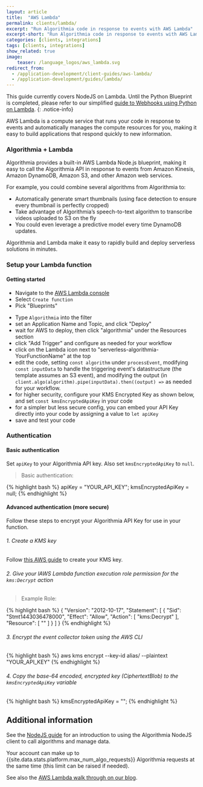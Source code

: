 ```yaml
---
layout: article
title:  "AWS Lambda"
permalink: clients/lambda/
excerpt: "Run Algorithmia code in response to events with AWS Lambda"
excerpt-short: "Run Algorithmia code in response to events with AWS Lambda"
categories: [clients, integrations]
tags: [clients, integrations]
show_related: true
image:
    teaser: /language_logos/aws_lambda.svg
redirect_from:
  - /application-development/client-guides/aws-lambda/
  - /application-development/guides/lambda/
---
```


This guide currently covers NodeJS on Lambda. Until the Python Blueprint is completed, please refer to our simplified [guide to Webhooks using Python on Lambda]({{site.baseurl}}/integrations/webhooks/#python--aws-lambda-example).
{: .notice-info}

AWS Lambda is a compute service that runs your code in response to events and automatically manages the compute resources for you,
making it easy to build applications that respond quickly to new information.

### Algorithmia + Lambda

Algorithmia provides a built-in AWS Lambda Node.js blueprint, making it easy to call the Algorithmia API in response to events from Amazon Kinesis, Amazon DynamoDB, Amazon S3, and other Amazon web services.

For example, you could combine several algorithms from Algorithmia to:

* Automatically generate smart thumbnails (using face detection to ensure every thumbnail is perfectly cropped)
* Take advantage of Algorithmia’s speech-to-text algorithm to transcribe videos uploaded to S3 on the fly
* You could even leverage a predictive model every time DynamoDB updates.

Algorithmia and Lambda make it easy to rapidly build and deploy serverless solutions in minutes.

### Setup your Lambda function

#### Getting started

* Navigate to the [AWS Lambda console](https://console.aws.amazon.com/lambda/home)
* Select `Create function`
* Pick "Blueprints"
<!-- "Browse serverless app repository" -->
* Type `Algorithmia` into the filter
* set an Application Name and Topic, and click "Deploy"
* wait for AWS to deploy, then click "algorithmia" under the Resources section
* click "Add Trigger" and configure as needed for your workflow
* click on the Lambda icon next to "serverless-algorithmia-YourFunctionName" at the top
* edit the code, setting `const algorithm` under `processEvent`, modifying `const inputData` to handle the triggering event's datastructure (the template assumes an S3 event), and modifying the output (in `client.algo(algorithm).pipe(inputData).then((output) =>` as needed for your workflow.
* for higher security, configure your KMS Encrypted Key as shown below, and set `const kmsEncryptedApiKey` in your code
* for a simpler but less secure config, you can embed your API Key directly into your code by assigning a value to `let apiKey`
* save and test your code

### Authentication

#### Basic authentication

Set `apiKey` to your Algorithmia API key.
Also set `kmsEncryptedApiKey` to `null`.

> Basic authentication:

{% highlight bash %}
apiKey = "YOUR_API_KEY";
kmsEncryptedApiKey =  null;
{% endhighlight %}

#### Advanced authentication (more secure)

Follow these steps to encrypt your Algorithmia API Key for use in your function.

###### 1. Create a KMS key

Follow [this AWS guide](http://docs.aws.amazon.com/kms/latest/developerguide/create-keys.html) to create your KMS key.

###### 2. Give your lAWS Lambda function execution role permission for the `kms:Decrypt` action

> Example Role:

{% highlight bash %}
{
    "Version": "2012-10-17",
    "Statement": [
    {
        "Sid": "Stmt1443036478000",
        "Effect": "Allow",
        "Action": [
            "kms:Decrypt"
        ],
        "Resource": [
            "<your KMS key ARN>"
        ]
    }
    ]
}
{% endhighlight %}

###### 3. Encrypt the event collector token using the AWS CLI

{% highlight bash %}
aws kms encrypt --key-id alias/<KMS key name> --plaintext "YOUR_API_KEY"
{% endhighlight %}

###### 4. Copy the base-64 encoded, encrypted key (CiphertextBlob) to the `kmsEncryptedApiKey` variable

{% highlight bash %}
kmsEncryptedApiKey = "<kmsEncryptedApiKey>";
{% endhighlight %}


## Additional information

See the [NodeJS guide](../node) for an introduction to using the Algorithmia NodeJS client to call algorithms and manage data.

Your account can make up to {{site.data.stats.platform.max_num_algo_requests}} Algorithmia requests at the same time (this limit <a onclick="Intercom('show')">can be raised</a> if needed).

See also the [AWS Lambda walk through on our blog](https://blog.algorithmia.com/post/133832621114/get-started-building-intelligent-serverless-apps).
